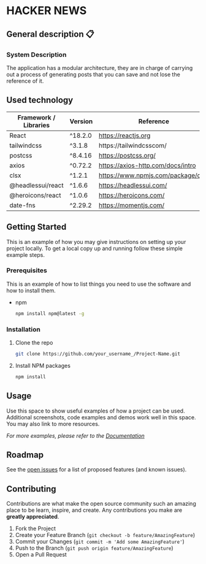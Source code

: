 # HACKER NEWS

## General description 📋
### System Description
The application has a modular architecture, they are in charge of carrying out a process of generating posts that you can save and not lose the reference of it.

## Used technology
| **Framework / Libraries** | **Version** | **Reference**                                                |
|----------------------------------|-------------|-------------------------------------------------------|
| React                            | ^18.2.0     | https://reactjs.org                                   |
| tailwindcss                      | ^3.1.8      | https://tailwindcsscom/                               |
| postcss                          | ^8.4.16     | https://postcss.org/                                  |
| axios                            | ^0.72.2     | https://axios-http.com/docs/intro                     |
| clsx                             | ^1.2.1      | https://www.npmjs.com/package/clsx                    |
| @headlessui/react                | ^1.6.6      | https://headlessui.com/                               |
| @heroicons/react                 | ^1.0.6      | https://heroicons.com/                               |
| date-fns                         | ^2.29.2     | https://momentjs.com/                                 |


<!-- GETTING STARTED -->
## Getting Started

This is an example of how you may give instructions on setting up your project locally.
To get a local copy up and running follow these simple example steps.

### Prerequisites

This is an example of how to list things you need to use the software and how to install them.
* npm
  ```sh
  npm install npm@latest -g
  ```

### Installation

1. Clone the repo
   ```sh
   git clone https://github.com/your_username_/Project-Name.git
   ```
2. Install NPM packages
   ```sh
   npm install
   ```


<!-- USAGE EXAMPLES -->
## Usage

Use this space to show useful examples of how a project can be used. Additional screenshots, code examples and demos work well in this space. You may also link to more resources.

_For more examples, please refer to the [Documentation](https://example.com)_

<!-- ROADMAP -->
## Roadmap

See the [open issues](https://github.com/mcljs/test-reign/issues) for a list of proposed features (and known issues).

<!-- CONTRIBUTING -->
## Contributing

Contributions are what make the open source community such an amazing place to be learn, inspire, and create. Any contributions you make are **greatly appreciated**.

1. Fork the Project
2. Create your Feature Branch (`git checkout -b feature/AmazingFeature`)
3. Commit your Changes (`git commit -m 'Add some AmazingFeature'`)
4. Push to the Branch (`git push origin feature/AmazingFeature`)
5. Open a Pull Request

